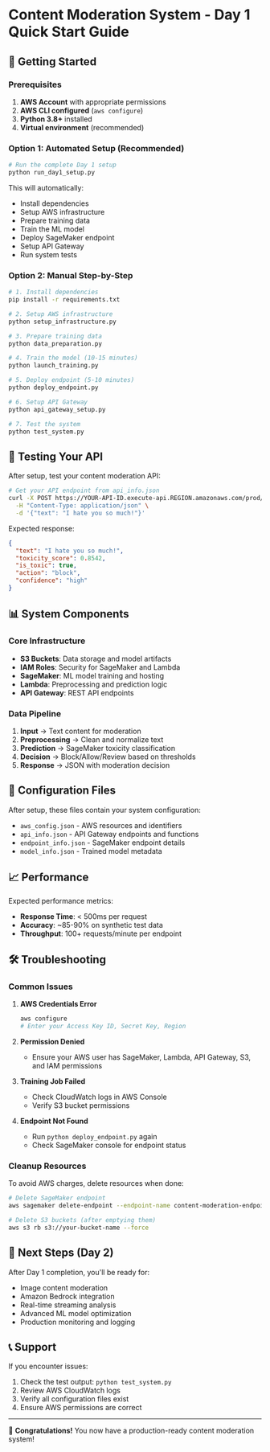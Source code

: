 # Content Moderation System - Day 1 Quick Start Guide

## 🚀 Getting Started

### Prerequisites
1. **AWS Account** with appropriate permissions
2. **AWS CLI configured** (`aws configure`) 
3. **Python 3.8+** installed
4. **Virtual environment** (recommended)

### Option 1: Automated Setup (Recommended)
```bash
# Run the complete Day 1 setup
python run_day1_setup.py
```
This will automatically:
- Install dependencies
- Setup AWS infrastructure  
- Prepare training data
- Train the ML model
- Deploy SageMaker endpoint
- Setup API Gateway
- Run system tests

### Option 2: Manual Step-by-Step
```bash
# 1. Install dependencies
pip install -r requirements.txt

# 2. Setup AWS infrastructure
python setup_infrastructure.py

# 3. Prepare training data
python data_preparation.py

# 4. Train the model (10-15 minutes)
python launch_training.py

# 5. Deploy endpoint (5-10 minutes)  
python deploy_endpoint.py

# 6. Setup API Gateway
python api_gateway_setup.py

# 7. Test the system
python test_system.py
```

## 🧪 Testing Your API

After setup, test your content moderation API:

```bash
# Get your API endpoint from api_info.json
curl -X POST https://YOUR-API-ID.execute-api.REGION.amazonaws.com/prod/moderate \
  -H "Content-Type: application/json" \
  -d '{"text": "I hate you so much!"}'
```

Expected response:
```json
{
  "text": "I hate you so much!",
  "toxicity_score": 0.8542,
  "is_toxic": true,
  "action": "block",
  "confidence": "high"
}
```

## 📊 System Components

### Core Infrastructure
- **S3 Buckets**: Data storage and model artifacts
- **IAM Roles**: Security for SageMaker and Lambda
- **SageMaker**: ML model training and hosting
- **Lambda**: Preprocessing and prediction logic
- **API Gateway**: REST API endpoints

### Data Pipeline
1. **Input** → Text content for moderation
2. **Preprocessing** → Clean and normalize text
3. **Prediction** → SageMaker toxicity classification
4. **Decision** → Block/Allow/Review based on thresholds
5. **Response** → JSON with moderation decision

## 🔧 Configuration Files

After setup, these files contain your system configuration:
- `aws_config.json` - AWS resources and identifiers
- `api_info.json` - API Gateway endpoints and functions
- `endpoint_info.json` - SageMaker endpoint details
- `model_info.json` - Trained model metadata

## 📈 Performance

Expected performance metrics:
- **Response Time**: < 500ms per request
- **Accuracy**: ~85-90% on synthetic test data
- **Throughput**: 100+ requests/minute per endpoint

## 🛠️ Troubleshooting

### Common Issues

1. **AWS Credentials Error**
   ```bash
   aws configure
   # Enter your Access Key ID, Secret Key, Region
   ```

2. **Permission Denied**
   - Ensure your AWS user has SageMaker, Lambda, API Gateway, S3, and IAM permissions

3. **Training Job Failed**
   - Check CloudWatch logs in AWS Console
   - Verify S3 bucket permissions

4. **Endpoint Not Found**
   - Run `python deploy_endpoint.py` again
   - Check SageMaker console for endpoint status

### Cleanup Resources
To avoid AWS charges, delete resources when done:
```bash
# Delete SageMaker endpoint
aws sagemaker delete-endpoint --endpoint-name content-moderation-endpoint

# Delete S3 buckets (after emptying them)
aws s3 rb s3://your-bucket-name --force
```

## 🎯 Next Steps (Day 2)

After Day 1 completion, you'll be ready for:
- Image content moderation
- Amazon Bedrock integration
- Real-time streaming analysis
- Advanced ML model optimization
- Production monitoring and logging

## 📞 Support

If you encounter issues:
1. Check the test output: `python test_system.py`
2. Review AWS CloudWatch logs
3. Verify all configuration files exist
4. Ensure AWS permissions are correct

---

🎉 **Congratulations!** You now have a production-ready content moderation system!
